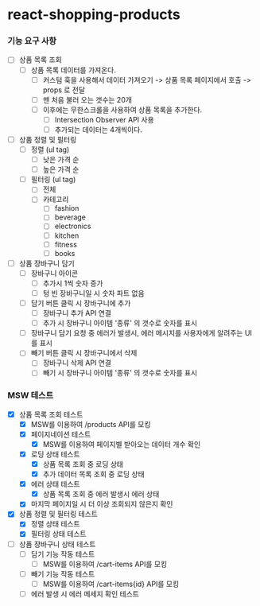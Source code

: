 # react-shopping-products

### 기능 요구 사항

- [ ] 상품 목록 조회
  - [ ] 상품 목록 데이터를 가져온다.
    - [ ] 커스텀 훅을 사용해서 데이터 가져오기 -> 상품 목록 페이지에서 호출 -> props 로 전달
    - [ ] 맨 처음 불러 오는 갯수는 20개
    - [ ] 이후에는 무한스크롤을 사용하여 상품 목록을 추가한다.
      - [ ] Intersection Observer API 사용
      - [ ] 추가되는 데이터는 4개씩이다.
- [ ] 상품 정렬 및 필터링
  - [ ] 정렬 (ul tag)
    - [ ] 낮은 가격 순
    - [ ] 높은 가격 순
  - [ ] 필터링 (ul tag)
    - [ ] 전체
    - [ ] 카테고리
      - [ ] fashion
      - [ ] beverage
      - [ ] electronics
      - [ ] kitchen
      - [ ] fitness
      - [ ] books
- [ ] 상품 장바구니 담기
  - [ ] 장바구니 아이콘
    - [ ] 추가시 1씩 숫자 증가
    - [ ] 텅 빈 장바구니일 시 숫자 파트 없음
  - [ ] 담기 버튼 클릭 시 장바구니에 추가
    - [ ] 장바구니 추가 API 연결
    - [ ] 추가 시 장바구니 아이템 '종류' 의 갯수로 숫자를 표시
  - [ ] 장바구니 담기 요청 중 에러가 발생시, 에러 메시지를 사용자에게 알려주는 UI를 표시
  - [ ] 빼기 버튼 클릭 시 장바구니에서 삭제
    - [ ] 장바구니 삭제 API 연결
    - [ ] 빼기 시 장바구니 아이템 '종류' 의 갯수로 숫자를 표시

### MSW 테스트

- [x] 상품 목록 조회 테스트
  - [x] MSW를 이용하여 /products API를 모킹
  - [x] 페이지네이션 테스트
    - [x] MSW를 이용하여 페이지별 받아오는 데이터 개수 확인
  - [x] 로딩 상태 테스트
    - [x] 상품 목록 조회 중 로딩 상태
    - [x] 추가 데이터 목록 조회 중 로딩 상태
  - [x] 에러 상태 테스트
    - [x] 상품 목록 조회 중 에러 발생시 에러 상태
  - [x] 마지막 페이지일 시 더 이상 조회되지 않은지 확인
- [x] 상품 정렬 및 필터링 테스트
  - [x] 정렬 상태 테스트
  - [x] 필터링 상태 테스트
- [ ] 상품 장바구니 상태 테스트
  - [ ] 담기 기능 작동 테스트
    - [ ] MSW를 이용하여 /cart-items API를 모킹
  - [ ] 빼기 기능 작동 테스트
    - [ ] MSW를 이용하여 /cart-items{id} API를 모킹
  - [ ] 에러 발생 시 에러 메세지 확인 테스트
